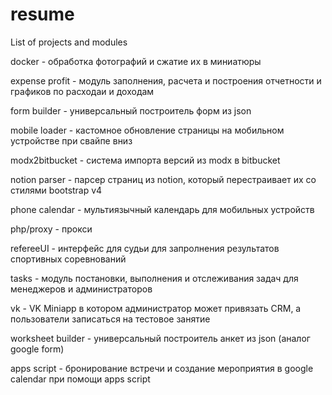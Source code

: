 # resume
List of projects and modules

docker - обработка фотографий и сжатие их в миниатюры

expense profit - модуль заполнения, расчета и построения отчетности и графиков по расходаи и доходам 

form builder - универсальный построитель форм из json

mobile loader - кастомное обновление страницы на мобильном устройстве при свайпе вниз

modx2bitbucket - система импорта версий из modx в bitbucket

notion parser - парсер страниц из notion, который перестраивает их со стилями bootstrap v4

phone calendar - мультиязычный календарь для мобильных устройств

php/proxy - прокси

refereeUI - интерфейс для судьи для запролнения результатов спортивных соревнований

tasks - модуль постановки, выполнения и отслеживания задач для менеджеров и администраторов

vk - VK Miniapp в котором администратор может привязать CRM, а пользователи записаться на тестовое занятие

worksheet builder - универсальный построитель анкет из json (аналог google form)

apps script - бронирование встречи и создание мероприятия в google calendar при помощи apps script
